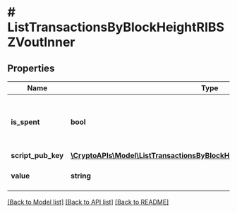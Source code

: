 # # ListTransactionsByBlockHeightRIBSZVoutInner

## Properties

Name | Type | Description | Notes
------------ | ------------- | ------------- | -------------
**is_spent** | **bool** | Defines whether the transaction output has been spent or not. |
**script_pub_key** | [**\CryptoAPIs\Model\ListTransactionsByBlockHeightRIBSZVoutInnerScriptPubKey**](ListTransactionsByBlockHeightRIBSZVoutInnerScriptPubKey.md) |  |
**value** | **string** | Represents the specific amount. |

[[Back to Model list]](../../README.md#models) [[Back to API list]](../../README.md#endpoints) [[Back to README]](../../README.md)
